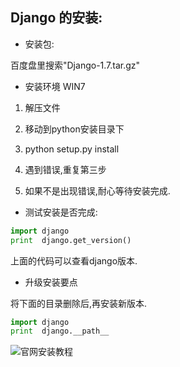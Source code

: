 ## Django 的安装:

* 安装包: 

百度盘里搜索"Django-1.7.tar.gz"


* 安装环境 WIN7


1. 解压文件

2. 移动到python安装目录下

3. python setup.py install

4. 遇到错误,重复第三步

5. 如果不是出现错误,耐心等待安装完成.


* 测试安装是否完成:

```python
import django
print  django.get_version()

```
上面的代码可以查看django版本.


* 升级安装要点

将下面的目录删除后,再安装新版本.

```python
import django
print  django.__path__

```

![官网安装教程](/docs/image4blog/Django-install.png)
